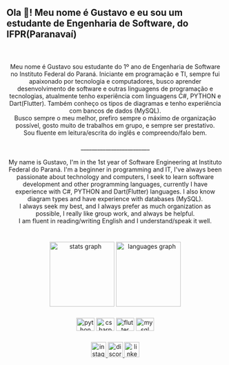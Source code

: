 <h2 align="left">Ola 👋! Meu nome é Gustavo e eu sou um estudante de Engenharia de Software, do IFPR(Paranavaí)</h2>

###

<br clear="both">

<p align="center">Meu nome é Gustavo sou estudante do 1º ano de Engenharia de Software no Instituto Federal do Paraná.  Iniciante em programação e TI, sempre fui apaixonado por tecnologia e computadores, busco aprender desenvolvimento de software e outras linguagens de programação e tecnologias, atualmente tenho experiência com linguagens C#, PYTHON e Dart(Flutter). Também conheço os tipos de diagramas e tenho experiência com bancos de dados (MySQL).<br>Busco sempre o meu melhor, prefiro sempre o máximo de organização possível, gosto muito de trabalhos em grupo, e sempre ser prestativo.<br>Sou fluente em leitura/escrita do inglês e compreendo/falo bem.<br><br>_________________________<br><br>My name is Gustavo, I'm in the 1st year of Software Engineering at Instituto Federal do Paraná. I'm a beginner in programming and IT, I've always been passionate about technology and computers, I seek to learn software development and other programming languages, currently I have experience with C#, PYTHON and Dart(Flutter) languages. I also know diagram types and have experience with databases (MySQL).<br>I always seek my best, and I always prefer as much organization as possible, I really like group work, and always be helpful.<br>I am fluent in reading/writing English and I understand/speak it well.</p>

###

<br clear="both">

<div align="center">
  <img src="https://github-readme-stats.vercel.app/api?hide_title=true&hide_rank=false&show_icons=true&include_all_commits=true&count_private=true&disable_animations=false&theme=discord_old_blurple&locale=pt-br&hide_border=false&username=GUGALU" height="150" alt="stats graph"  />
  <img src="https://github-readme-stats.vercel.app/api/top-langs?locale=pt-br&hide_title=false&layout=compact&card_width=320&langs_count=10&theme=discord_old_blurple&hide_border=false&username=GUGALU" height="150" alt="languages graph"  />
</div>

###

<div align="center">
  <img src="https://cdn.jsdelivr.net/gh/devicons/devicon/icons/python/python-original.svg" height="30" width="42" alt="python logo"  />
  <img src="https://cdn.jsdelivr.net/gh/devicons/devicon/icons/csharp/csharp-original.svg" height="30" width="42" alt="csharp logo"  />
  <img src="https://cdn.jsdelivr.net/gh/devicons/devicon/icons/flutter/flutter-original.svg" height="30" width="42" alt="flutter logo"  />
  <img src="https://cdn.jsdelivr.net/gh/devicons/devicon/icons/mysql/mysql-original.svg" height="30" width="42" alt="mysql logo"  />
</div>

###

<div align="center">
  <a href="https://www.instagram.com/gustavo.poll1/" target="_blank">
    <img src="https://img.shields.io/static/v1?message=Instagram&logo=instagram&label=&color=E4405F&logoColor=white&labelColor=&style=for-the-badge" height="35" alt="instagram logo"  />
  </a>
  <a href="discord.com/users/537656953137004555" target="_blank">
    <img src="https://img.shields.io/static/v1?message=Discord&logo=discord&label=&color=7289DA&logoColor=white&labelColor=&style=for-the-badge" height="35" alt="discord logo"  />
  </a>
  <a href="https://www.linkedin.com/in/gustavo-manoel-dias-polli-ba5058211/" target="_blank">
    <img src="https://img.shields.io/static/v1?message=LinkedIn&logo=linkedin&label=&color=0077B5&logoColor=white&labelColor=&style=for-the-badge" height="35" alt="linkedin logo"  />
  </a>
</div>

###
